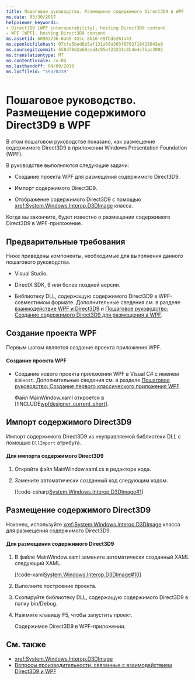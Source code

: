 ```yaml
---
title: Пошаговое руководство. Размещение содержимого Direct3D9 в WPF
ms.date: 03/30/2017
helpviewer_keywords:
- Direct3D9 [WPF interoperability], hosting Direct3D9 content
- WPF [WPF], hosting Direct3D9 content
ms.assetid: 60983736-0ab5-42cc-8b16-e9fbde261a43
ms.openlocfilehash: 07cfa5bed6e5af131a60a303f0702f18413043e8
ms.sourcegitcommit: 558d78d2a68acd4c95ef23231c8b4e4c7bac3902
ms.translationtype: MT
ms.contentlocale: ru-RU
ms.lasthandoff: 04/09/2019
ms.locfileid: "59320239"
---
```

# <a name="walkthrough-hosting-direct3d9-content-in-wpf"></a>Пошаговое руководство. Размещение содержимого Direct3D9 в WPF
В этом пошаговом руководстве показано, как размещение содержимого Direct3D9 в приложении Windows Presentation Foundation (WPF).  
  
 В руководстве выполняются следующие задачи:  
  
-   Создание проекта WPF для размещения содержимого Direct3D9.  
  
-   Импорт содержимого Direct3D9.  
  
-   Отображение содержимого Direct3D9 с помощью <xref:System.Windows.Interop.D3DImage> класса.  
  
 Когда вы закончите, будет известно о размещении содержимого Direct3D9 в WPF-приложение.  
  
## <a name="prerequisites"></a>Предварительные требования  
 Ниже приведены компоненты, необходимые для выполнения данного пошагового руководства.  
  
-   Visual Studio.  
  
-   DirectX SDK, 9 или более поздней версии.  
  
-   Библиотеку DLL, содержащую содержимого Direct3D9 в WPF-совместимом формате. Дополнительные сведения см. в разделе [взаимодействие WPF и Direct3D9](wpf-and-direct3d9-interoperation.md) и [Пошаговое руководство: Создание содержимого Direct3D9 для размещения в WPF](walkthrough-creating-direct3d9-content-for-hosting-in-wpf.md).  
  
## <a name="creating-the-wpf-project"></a>Создание проекта WPF  
 Первым шагом является создание проекта приложения WPF.  
  
#### <a name="to-create-the-wpf-project"></a>Создание проекта WPF  
  
-   Создание нового проекта приложения WPF в Visual C# с именем `D3DHost`. Дополнительные сведения см. в разделе [Пошаговое руководство: Создание первого классического приложения WPF](../getting-started/walkthrough-my-first-wpf-desktop-application.md).  
  
     Файл MainWindow.xaml откроется в [!INCLUDE[wpfdesigner_current_short](../../../../includes/wpfdesigner-current-short-md.md)].  
  
## <a name="importing-the-direct3d9-content"></a>Импорт содержимого Direct3D9  
 Импорт содержимого Direct3D9 из неуправляемой библиотеки DLL с помощью `DllImport` атрибута.  
  
#### <a name="to-import-direct3d9-content"></a>Для импорта содержимого Direct3D9  
  
1. Откройте файл MainWindow.xaml.cs в редакторе кода.  
  
2. Замените автоматически созданный код следующим кодом.  
  
     [!code-csharp[System.Windows.Interop.D3DImage#1](~/samples/snippets/csharp/VS_Snippets_Wpf/System.Windows.Interop.D3DImage/CS/window1.xaml.cs#1)]  
  
## <a name="hosting-the-direct3d9-content"></a>Размещение содержимого Direct3D9  
 Наконец, используйте <xref:System.Windows.Interop.D3DImage> класса для размещения содержимого Direct3D9.  
  
#### <a name="to-host-the-direct3d9-content"></a>Для размещения содержимого Direct3D9  
  
1. В файле MainWindow.xaml замените автоматически созданный XAML следующий XAML.  
  
     [!code-xaml[System.Windows.Interop.D3DImage#10](~/samples/snippets/csharp/VS_Snippets_Wpf/System.Windows.Interop.D3DImage/CS/window1.xaml#10)]  
  
2. Выполните построение проекта.  
  
3. Скопируйте библиотеку DLL, содержащую содержимого Direct3D9 в папку bin/Debug.  
  
4. Нажмите клавишу F5, чтобы запустить проект.  
  
     Содержимое Direct3D9 в WPF-приложении.  
  
## <a name="see-also"></a>См. также

- <xref:System.Windows.Interop.D3DImage>
- [Вопросы производительности, связанные с взаимодействием Direct3D9 и WPF](performance-considerations-for-direct3d9-and-wpf-interoperability.md)
